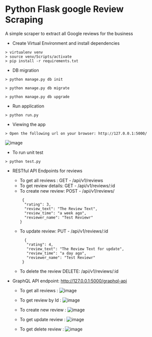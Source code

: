 # Python Flask google Review Scraping
A simple scraper to extract all Google reviews for the business

- Create Virtual Environment and install dependencies

```
> virtualenv venv
> source venv/Scripts/activate
> pip install -r requirements.txt
```
- DB migration 
```
> python manage.py db init

> python manage.py db migrate

> python manage.py db upgrade
```
- Run application
```
> python run.py
```

- Viewing the app
```
> Open the following url on your browser: http://127.0.0.1:5000/
```
![image](https://raw.github.com/jignesh-p-crest/python_flask_googlereview_scrap_graphql/master/static/web_page.PNG)


- To run unit test
```
> python test.py

```

- RESTful API Endpoints for reviews
  - To get all reviews : GET - /api/v1/reviews
  - To get review details: GET - /api/v1/reviews/:id
  - To create new review: POST - /api/v1/reviews/
      ```
       {
        "rating": 3,
        "review_text": "The Review Text",
        "review_time": "a week ago",
        "reviewer_name": "Test Reviewr"
      }
    ```
  - To update review: PUT -  /api/v1/reviews/:id
     ```
       {
        "rating": 4,
        "review_text": "The Review Text for update",
        "review_time": "a day ago",
        "reviewer_name": "Test Reviewr"
      }
    ```
  - To delete the review DELETE: /api/v1/reviews/:id

- GraphQL API endpoint: http://127.0.0.1:5000/graphql-api
    - To get all reviews :
    ![image](https://raw.github.com/jignesh-p-crest/python_flask_googlereview_scrap_graphql/master/static/reviews.PNG)

    - To get review by Id :
    ![image](https://raw.github.com/jignesh-p-crest/python_flask_googlereview_scrap_graphql/master/static/reviews_by_id.PNG)

    - To create new review :
    ![image](https://raw.github.com/jignesh-p-crest/python_flask_googlereview_scrap_graphql/master/static/create_review.PNG)

    - To get update review :
    ![image](https://raw.github.com/jignesh-p-crest/python_flask_googlereview_scrap_graphql/master/static/update_reveiw.PNG)

    - To get delete review :
    ![image](https://raw.github.com/jignesh-p-crest/python_flask_googlereview_scrap_graphql/master/static/delete_review.PNG)
